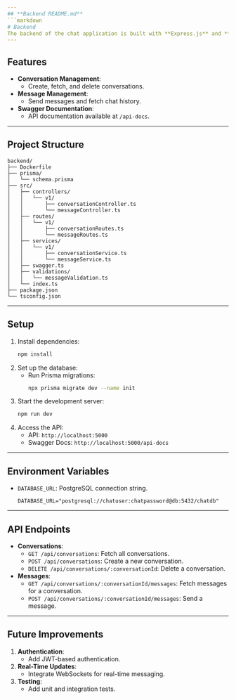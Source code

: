 ```yaml
---
## **Backend README.md**
```markdown
# Backend
The backend of the chat application is built with **Express.js** and **Prisma ORM**. It provides a RESTful API for managing conversations and messages, and it integrates with a **PostgreSQL** database.
---
```

## **Features**
- **Conversation Management**:
  - Create, fetch, and delete conversations.
- **Message Management**:
  - Send messages and fetch chat history.
- **Swagger Documentation**:
  - API documentation available at `/api-docs`.
---
## **Project Structure**
```
backend/
├── Dockerfile
├── prisma/
│   └── schema.prisma
├── src/
│   ├── controllers/
│   │   └── v1/
│   │       ├── conversationController.ts
│   │       └── messageController.ts
│   ├── routes/
│   │   └── v1/
│   │       ├── conversationRoutes.ts
│   │       └── messageRoutes.ts
│   ├── services/
│   │   └── v1/
│   │       ├── conversationService.ts
│   │       └── messageService.ts
│   ├── swagger.ts
│   ├── validations/
│   │   └── messageValidation.ts
│   └── index.ts
├── package.json
└── tsconfig.json
```
---
## **Setup**
1. Install dependencies:
   ```bash
   npm install
   ```
2. Set up the database:
   - Run Prisma migrations:
     ```bash
     npx prisma migrate dev --name init
     ```
3. Start the development server:
   ```bash
   npm run dev
   ```
4. Access the API:
   - API: `http://localhost:5000`
   - Swagger Docs: `http://localhost:5000/api-docs`
---
## **Environment Variables**
- `DATABASE_URL`: PostgreSQL connection string.
  ```env
  DATABASE_URL="postgresql://chatuser:chatpassword@db:5432/chatdb"
  ```
---
## **API Endpoints**
- **Conversations**:
  - `GET /api/conversations`: Fetch all conversations.
  - `POST /api/conversations`: Create a new conversation.
  - `DELETE /api/conversations/:conversationId`: Delete a conversation.
- **Messages**:
  - `GET /api/conversations/:conversationId/messages`: Fetch messages for a conversation.
  - `POST /api/conversations/:conversationId/messages`: Send a message.
---
## **Future Improvements**
1. **Authentication**:
   - Add JWT-based authentication.
2. **Real-Time Updates**:
   - Integrate WebSockets for real-time messaging.
3. **Testing**:
   - Add unit and integration tests.
```